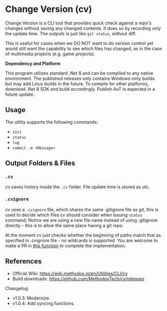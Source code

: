 # Change Version (cv)

Change Version is a CLI tool that provides quick check against a repo's changes without saving any changed contents. It does so by recording only the update time. The outputs is just like `git status`, without diff.

This is useful for cases when we DO NOT want to do version control yet would still want the capability to see which files has changed, as in the case of multimedia projects (e.g. game projects).

**Dependency and Platform**

This program utilizes standard .Net 8 and can be compiled to any native environment. The published releases only contains Windows-only builds but may add Linux builds in the future. To compile for other platforms, download .Net 8 SDK and build accordingly. Publish AoT is expected in a future update.

## Usage

The utility supports the following commands:

- `init`
- `status`
- `log`
- `commit -m <Message>`

## Output Folders & Files

### `.cv`

cv saves history inside the `.cv` folder. File update time is stored as utc.

### `.cvignore`

cv uses a `.cvignore` file, which shares the same .gitignore file as git, this is used to decide which files cv should consider when issuing `status` command; Notice we are using a new file name instead of using .gitignore directly - this is to allow the same place having a git repo.

At the moment cv just checks whether the beginning of paths match that as specified in .cvignore file - no wildcards is supported. You are welcome to make a PR in [this function](https://github.com/chaojian-zhang/cv/blob/91f711abcf1ba6d6a37ab8d3dc9c2d79ee694cc9/Program.cs#L344) to complete the implementation.

## References

* Official Wiki: https://wiki.methodox.io/en/Utilities/CLI/cv
* Build downloads: https://github.com/MethodoxTech/cv/releases

Changelog:

* v1.0.3: Modernize.
* v1.0.4: Add syncing functions.